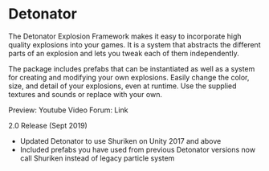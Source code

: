 # Detonator
The Detonator Explosion Framework makes it easy to incorporate high quality explosions into your games. It is a system that abstracts the different parts of an explosion and lets you tweak each of them independently.

The package includes prefabs that can be instantiated as well as a system for creating and modifying your own explosions. Easily change the color, size, and detail of your explosions, even at runtime. Use the supplied textures and sounds or replace with your own.

Preview: Youtube Video
Forum: Link

2.0 Release (Sept 2019)

- Updated Detonator to use Shuriken on Unity 2017 and above
- Included prefabs you have used from previous Detonator versions now call Shuriken instead of legacy particle system
